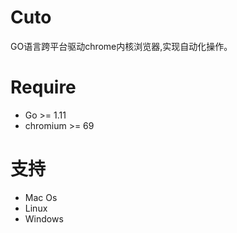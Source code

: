 # Cuto

GO语言跨平台驱动chrome内核浏览器,实现自动化操作。

# Require
- Go >= 1.11 
- chromium >= 69

# 支持
- Mac Os 
- Linux
- Windows

